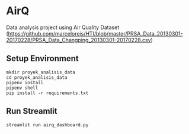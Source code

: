 # AirQ
Data analysis project using Air Quality Dataset (https://github.com/marceloreis/HTI/blob/master/PRSA_Data_20130301-20170228/PRSA_Data_Changping_20130301-20170228.csv)

## Setup Environment
```
mkdir proyek_analisis_data
cd proyek_analisis_data
pipenv install
pipenv shell
pip install -r requirements.txt
```

## Run Streamlit
```
streamlit run airq_dashboard.py
```
